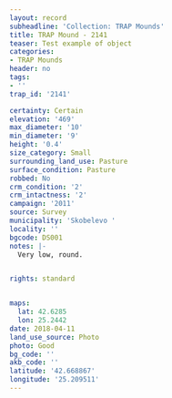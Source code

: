 ```yaml
---
layout: record
subheadline: 'Collection: TRAP Mounds'
title: TRAP Mound - 2141
teaser: Test example of object
categories:
- TRAP Mounds
header: no
tags:
- ''
trap_id: '2141'

certainty: Certain
elevation: '469'
max_diameter: '10'
min_diameter: '9'
height: '0.4'
size_category: Small
surrounding_land_use: Pasture
surface_condition: Pasture
robbed: No
crm_condition: '2'
crm_intactness: '2'
campaign: '2011'
source: Survey
municipality: 'Skobelevo '
locality: ''
bgcode: DS001
notes: |-
  Very low, round.


rights: standard


maps:
  lat: 42.6285
  lon: 25.2442
date: 2018-04-11
land_use_source: Photo
photo: Good
bg_code: ''
akb_code: ''
latitude: '42.668867'
longitude: '25.209511'
---
```


